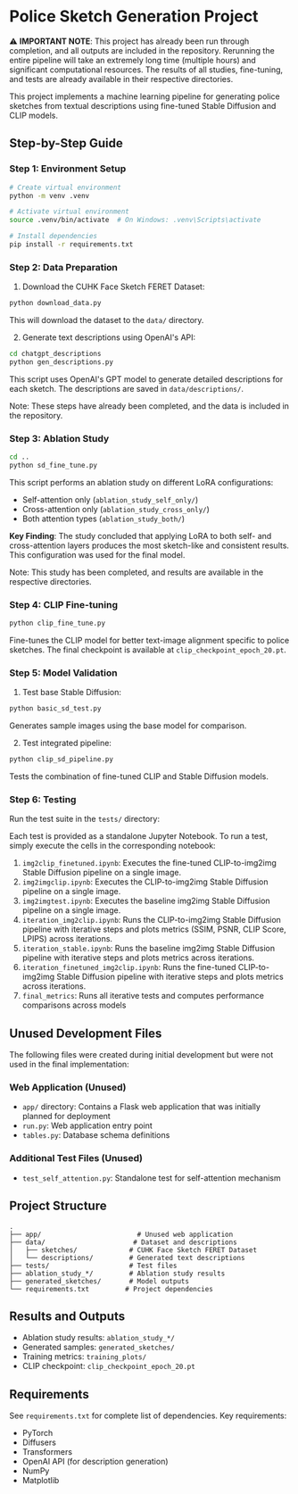 # Police Sketch Generation Project

⚠️ **IMPORTANT NOTE**: This project has already been run through completion, and all outputs are included in the repository. Rerunning the entire pipeline will take an extremely long time (multiple hours) and significant computational resources. The results of all studies, fine-tuning, and tests are already available in their respective directories.

This project implements a machine learning pipeline for generating police sketches from textual descriptions using fine-tuned Stable Diffusion and CLIP models.

## Step-by-Step Guide

### Step 1: Environment Setup
```bash
# Create virtual environment
python -m venv .venv

# Activate virtual environment
source .venv/bin/activate  # On Windows: .venv\Scripts\activate

# Install dependencies
pip install -r requirements.txt
```

### Step 2: Data Preparation
1. Download the CUHK Face Sketch FERET Dataset:
```bash
python download_data.py
```
This will download the dataset to the `data/` directory.

2. Generate text descriptions using OpenAI's API:
```bash
cd chatgpt_descriptions
python gen_descriptions.py
```
This script uses OpenAI's GPT model to generate detailed descriptions for each sketch. The descriptions are saved in `data/descriptions/`.

Note: These steps have already been completed, and the data is included in the repository.

### Step 3: Ablation Study
```bash
cd ..
python sd_fine_tune.py
```
This script performs an ablation study on different LoRA configurations:
- Self-attention only (`ablation_study_self_only/`)
- Cross-attention only (`ablation_study_cross_only/`)
- Both attention types (`ablation_study_both/`)

**Key Finding**: The study concluded that applying LoRA to both self- and cross-attention layers produces the most sketch-like and consistent results. This configuration was used for the final model.

Note: This study has been completed, and results are available in the respective directories.

### Step 4: CLIP Fine-tuning
```bash
python clip_fine_tune.py
```
Fine-tunes the CLIP model for better text-image alignment specific to police sketches. The final checkpoint is available at `clip_checkpoint_epoch_20.pt`.

### Step 5: Model Validation
1. Test base Stable Diffusion:
```bash
python basic_sd_test.py
```
Generates sample images using the base model for comparison.

2. Test integrated pipeline:
```bash
python clip_sd_pipeline.py
```
Tests the combination of fine-tuned CLIP and Stable Diffusion models.

### Step 6: Testing
Run the test suite in the `tests/` directory:

Each test is provided as a standalone Jupyter Notebook. To run a test, simply execute the cells in the corresponding notebook:

1. `img2clip_finetuned.ipynb`: Executes the fine-tuned CLIP-to-img2img Stable Diffusion pipeline on a single image.
2. `img2imgclip.ipynb`: Executes the CLIP-to-img2img Stable Diffusion pipeline on a single image.
3. `img2imgtest.ipynb`: Executes the baseline img2img Stable Diffusion pipeline on a single image.
4. `iteration_img2clip.ipynb`: Runs the CLIP-to-img2img Stable Diffusion pipeline with iterative steps and plots metrics (SSIM, PSNR, CLIP Score, LPIPS) across iterations.
5. `iteration_stable.ipynb`: Runs the baseline img2img Stable Diffusion pipeline with iterative steps and plots metrics across iterations.
6. `iteration_finetuned_img2clip.ipynb`: Runs the fine-tuned CLIP-to-img2img Stable Diffusion pipeline with iterative steps and plots metrics across iterations.
7. `final_metrics`: Runs all iterative tests and computes performance comparisons across models
## Unused Development Files

The following files were created during initial development but were not used in the final implementation:

### Web Application (Unused)
- `app/` directory: Contains a Flask web application that was initially planned for deployment
- `run.py`: Web application entry point
- `tables.py`: Database schema definitions

### Additional Test Files (Unused)
- `test_self_attention.py`: Standalone test for self-attention mechanism

## Project Structure

```
.
├── app/                        # Unused web application
├── data/                      # Dataset and descriptions
│   ├── sketches/             # CUHK Face Sketch FERET Dataset
│   └── descriptions/         # Generated text descriptions
├── tests/                    # Test files
├── ablation_study_*/         # Ablation study results
├── generated_sketches/       # Model outputs
└── requirements.txt         # Project dependencies
```

## Results and Outputs

- Ablation study results: `ablation_study_*/`
- Generated samples: `generated_sketches/`
- Training metrics: `training_plots/`
- CLIP checkpoint: `clip_checkpoint_epoch_20.pt`

## Requirements

See `requirements.txt` for complete list of dependencies. Key requirements:
- PyTorch
- Diffusers
- Transformers
- OpenAI API (for description generation)
- NumPy
- Matplotlib


